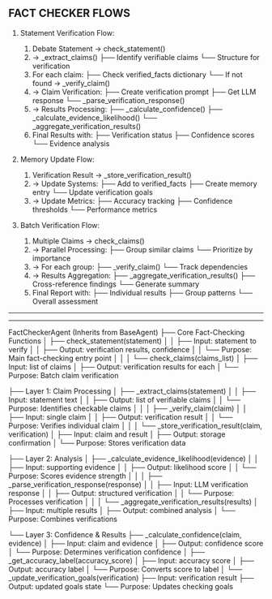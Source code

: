 FACT CHECKER FLOWS
------------------
1. Statement Verification Flow:
	1. Debate Statement → check_statement()
	2. → _extract_claims()
	   ├── Identify verifiable claims
	   └── Structure for verification
	3. For each claim:
	   ├── Check verified_facts dictionary
	   └── If not found → _verify_claim()
	4. → Claim Verification:
	   ├── Create verification prompt
	   ├── Get LLM response
	   └── _parse_verification_response()
	5. → Results Processing:
	   ├── _calculate_confidence()
	   ├── _calculate_evidence_likelihood()
	   └── _aggregate_verification_results()
	6. Final Results with:
	   ├── Verification status
	   ├── Confidence scores
	   └── Evidence analysis

2. Memory Update Flow:
	1. Verification Result → _store_verification_result()
	2. → Update Systems:
	   ├── Add to verified_facts
	   ├── Create memory entry
	   └── Update verification goals
	3. → Update Metrics:
	   ├── Accuracy tracking
	   ├── Confidence thresholds
	   └── Performance metrics

3. Batch Verification Flow:
	1. Multiple Claims → check_claims()
	2. → Parallel Processing:
	   ├── Group similar claims
	   └── Prioritize by importance
	3. → For each group:
	   ├── _verify_claim()
	   └── Track dependencies
	4. → Results Aggregation:
	   ├── _aggregate_verification_results()
	   ├── Cross-reference findings
	   └── Generate summary
	5. Final Report with:
	   ├── Individual results
	   ├── Group patterns
	   └── Overall assessment

------------------------------------------------------------------------------------------------------------------------------------
------------------------------------------------------------------------------------------------------------------------------------

FactCheckerAgent (Inherits from BaseAgent)
├── Core Fact-Checking Functions
│   ├── check_statement(statement)
│   │   ├── Input: statement to verify
│   │   ├── Output: verification results, confidence
│   │   └── Purpose: Main fact-checking entry point
│   │
│   └── check_claims(claims_list)
│       ├── Input: list of claims
│       ├── Output: verification results for each
│       └── Purpose: Batch claim verification

├── Layer 1: Claim Processing
│   ├── _extract_claims(statement)
│   │   ├── Input: statement text
│   │   ├── Output: list of verifiable claims
│   │   └── Purpose: Identifies checkable claims
│   │
│   ├── _verify_claim(claim)
│   │   ├── Input: single claim
│   │   ├── Output: verification result
│   │   └── Purpose: Verifies individual claim
│   │
│   └── _store_verification_result(claim, verification)
│       ├── Input: claim and result
│       ├── Output: storage confirmation
│       └── Purpose: Stores verification data

├── Layer 2: Analysis
│   ├── _calculate_evidence_likelihood(evidence)
│   │   ├── Input: supporting evidence
│   │   ├── Output: likelihood score
│   │   └── Purpose: Scores evidence strength
│   │
│   ├── _parse_verification_response(response)
│   │   ├── Input: LLM verification response
│   │   ├── Output: structured verification
│   │   └── Purpose: Processes verification
│   │
│   └── _aggregate_verification_results(results)
│       ├── Input: multiple results
│       ├── Output: combined analysis
│       └── Purpose: Combines verifications

└── Layer 3: Confidence & Results
    ├── _calculate_confidence(claim, evidence)
    │   ├── Input: claim and evidence
    │   ├── Output: confidence score
    │   └── Purpose: Determines verification confidence
    │
    ├── _get_accuracy_label(accuracy_score)
    │   ├── Input: accuracy score
    │   ├── Output: accuracy label
    │   └── Purpose: Converts score to label
    │
    └── _update_verification_goals(verification)
        ├── Input: verification result
        ├── Output: updated goals state
        └── Purpose: Updates checking goals